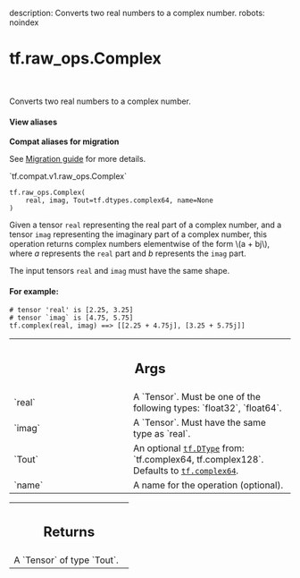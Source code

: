 description: Converts two real numbers to a complex number.
robots: noindex

# tf.raw_ops.Complex

<!-- Insert buttons and diff -->

<table class="tfo-notebook-buttons tfo-api nocontent" align="left">

</table>



Converts two real numbers to a complex number.

<section class="expandable">
  <h4 class="showalways">View aliases</h4>
  <p>
<b>Compat aliases for migration</b>
<p>See
<a href="https://www.tensorflow.org/guide/migrate">Migration guide</a> for
more details.</p>
<p>`tf.compat.v1.raw_ops.Complex`</p>
</p>
</section>

<pre class="devsite-click-to-copy prettyprint lang-py tfo-signature-link">
<code>tf.raw_ops.Complex(
    real, imag, Tout=tf.dtypes.complex64, name=None
)
</code></pre>



<!-- Placeholder for "Used in" -->

Given a tensor `real` representing the real part of a complex number, and a
tensor `imag` representing the imaginary part of a complex number, this
operation returns complex numbers elementwise of the form \\(a + bj\\), where
*a* represents the `real` part and *b* represents the `imag` part.

The input tensors `real` and `imag` must have the same shape.

#### For example:



```
# tensor 'real' is [2.25, 3.25]
# tensor `imag` is [4.75, 5.75]
tf.complex(real, imag) ==> [[2.25 + 4.75j], [3.25 + 5.75j]]
```

<!-- Tabular view -->
 <table class="responsive fixed orange">
<colgroup><col width="214px"><col></colgroup>
<tr><th colspan="2"><h2 class="add-link">Args</h2></th></tr>

<tr>
<td>
`real`
</td>
<td>
A `Tensor`. Must be one of the following types: `float32`, `float64`.
</td>
</tr><tr>
<td>
`imag`
</td>
<td>
A `Tensor`. Must have the same type as `real`.
</td>
</tr><tr>
<td>
`Tout`
</td>
<td>
An optional <a href="../../tf/dtypes/DType.md"><code>tf.DType</code></a> from: `tf.complex64, tf.complex128`. Defaults to <a href="../../tf.md#complex64"><code>tf.complex64</code></a>.
</td>
</tr><tr>
<td>
`name`
</td>
<td>
A name for the operation (optional).
</td>
</tr>
</table>



<!-- Tabular view -->
 <table class="responsive fixed orange">
<colgroup><col width="214px"><col></colgroup>
<tr><th colspan="2"><h2 class="add-link">Returns</h2></th></tr>
<tr class="alt">
<td colspan="2">
A `Tensor` of type `Tout`.
</td>
</tr>

</table>

